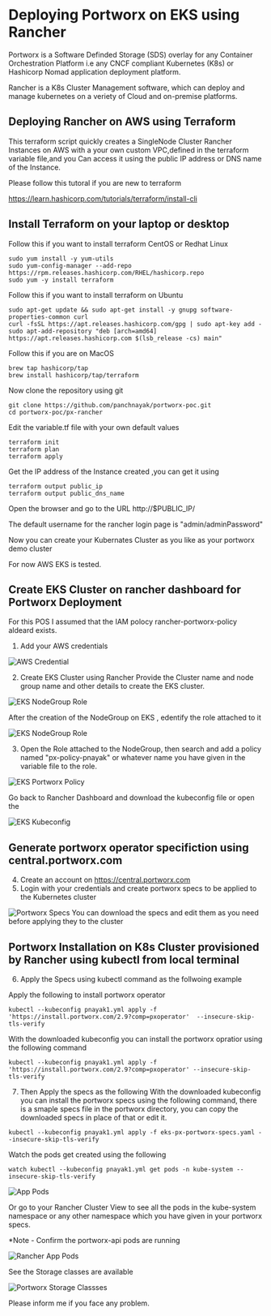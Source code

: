 # Deploying Portworx on EKS using Rancher 

Portworx is a Software Definded Storage (SDS) overlay for any Container Orchestration Platform i.e any CNCF compliant Kubernetes (K8s) or Hashicorp Nomad application deployment platform.

Rancher is a K8s Cluster Management software, which can deploy and manage kubernetes on a veriety of Cloud and on-premise platforms.

## Deploying Rancher on AWS using Terraform 

This terraform script quickly creates a SingleNode Cluster Rancher Instances on AWS with a your own custom VPC,defined in the terraform variable file,and you Can access it using the public IP address or DNS name of the Instance.

Please follow this tutoral if you are new to terraform

https://learn.hashicorp.com/tutorials/terraform/install-cli

## Install Terraform on your laptop or desktop

Follow this if you want to install terraform CentOS or Redhat Linux
```
sudo yum install -y yum-utils
sudo yum-config-manager --add-repo https://rpm.releases.hashicorp.com/RHEL/hashicorp.repo
sudo yum -y install terraform
```

Follow this if you want to install terraform on Ubuntu

```
sudo apt-get update && sudo apt-get install -y gnupg software-properties-common curl
curl -fsSL https://apt.releases.hashicorp.com/gpg | sudo apt-key add -
sudo apt-add-repository "deb [arch=amd64] https://apt.releases.hashicorp.com $(lsb_release -cs) main"
```

Follow this if you are on MacOS
```
brew tap hashicorp/tap
brew install hashicorp/tap/terraform
```

Now clone the repository using git

```
git clone https://github.com/panchnayak/portworx-poc.git
cd portworx-poc/px-rancher
```
Edit the variable.tf file with your own default values

```
terraform init
terraform plan
terraform apply
```
Get the IP address of the Instance created ,you can get it using

```
terraform output public_ip
terraform output public_dns_name
```
Open the browser and go to the URL http://$PUBLIC_IP/ 

The default username for the rancher login page is "admin/adminPassword"

Now you can create your Kubernates Cluster as you like as your portworx demo cluster

For now AWS EKS is tested.

## Create EKS Cluster on rancher dashboard for Portworx Deployment

For this POS I assumed that the IAM polocy rancher-portworx-policy aldeard exists.

1. Add your AWS credentials

![AWS Credential](/px-rancher/images/aws-credential.jpg?raw=true "Add AWS Credential")

2. Create EKS Cluster using Rancher
   Provide the Cluster name and node group name and other details to create the EKS cluster.

![EKS NodeGroup Role](/px-rancher/images/eks-nodegroup-role.jpg?raw=true "EKS NodeGroup Role attached")

   After the creation of the NodeGroup on EKS , edentify the role attached to it 

![EKS NodeGroup Role](/px-rancher/images/eks-nodegroup-role.jpg?raw=true "EKS NodeGroup Role attached")

3. Open the Role attached to the NodeGroup, then search and add a policy named "px-policy-pnayak" or whatever name you have given in the variable file to the role.

![EKS Portworx Policy](/px-rancher/images/portworx-policy.jpg?raw=true "Attach Portworx Policy")

Go back to Rancher Dashboard and download the kubeconfig file or open the 

![EKS Kubeconfig](/px-rancher/images/rancher-kubeconfig-download.jpg?raw=true "Download EKS Kubeconfig")

## Generate portworx operator specifiction using central.portworx.com

4. Create an account on https://central.portworx.com
5. Login with your credentials and create portworx specs to be applied to the Kubernetes cluster

![Portworx Specs](/px-rancher/images/central-portworx.jpg?raw=true "Create Portwox Spec")
You can download the specs and edit them as you need before applying they to the cluster


## Portworx Installation on K8s Cluster provisioned by Rancher using kubectl from local terminal

6. Apply the Specs using kubectl command as the follwoing example

Apply the following to install portworx operator
```
kubectl --kubeconfig pnayak1.yml apply -f 'https://install.portworx.com/2.9?comp=pxoperator'  --insecure-skip-tls-verify
```
With the downloaded kubeconfig you can install the portworx opratior using the following command
```
kubectl --kubeconfig pnayak1.yml apply -f 'https://install.portworx.com/2.9?comp=pxoperator' --insecure-skip-tls-verify
```
7. Then Apply the specs as the following
With the downloaded kubeconfig you can install the portworx specs using the following command, there is a smaple specs file in the portworx directory, you can copy the downloaded specs in place of that or edit it.

```
kubectl --kubeconfig pnayak1.yml apply -f eks-px-portworx-specs.yaml --insecure-skip-tls-verify
```
Watch the pods get created using the following 

```
watch kubectl --kubeconfig pnayak1.yml get pods -n kube-system --insecure-skip-tls-verify
```

![App Pods](/px-rancher/images/rancher-eks-pods.jpg?raw=true "All Portworx Pods")

Or go to your Rancher Cluster View to see all the pods in the kube-system namespace or any other namespace which you have given in your portworx specs.

*Note - Confirm the portworx-api pods are running

![Rancher App Pods](/px-rancher/images/all-pods.jpg?raw=true "Rancher View All Pods")

See the Storage classes are available

![Portworx Storage Classses](/px-rancher/images/portwox-storage-class.jpg?raw=true "POrtworx Storage Classess Rancher View ")

Please inform me if you face any problem.

